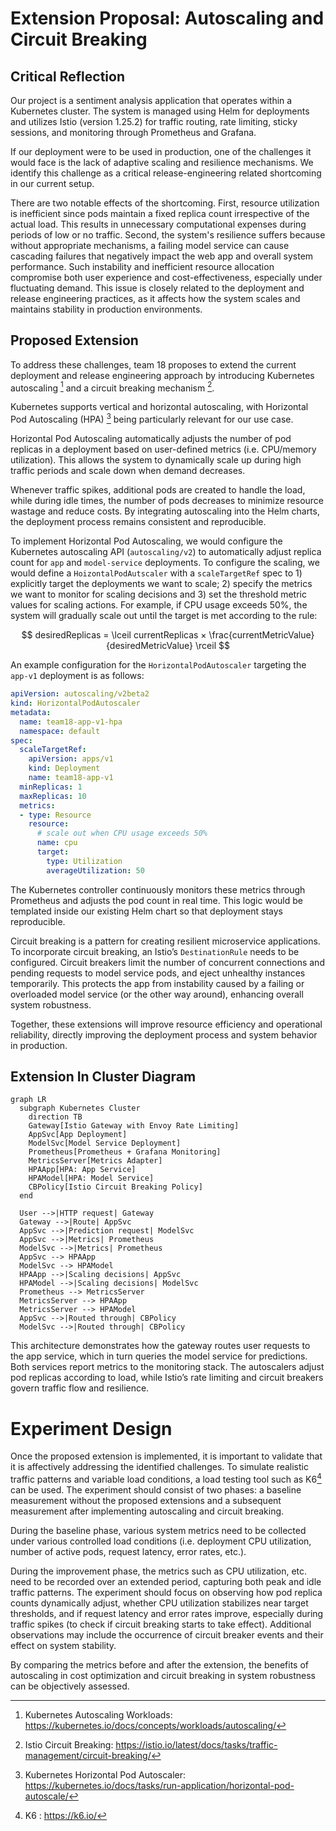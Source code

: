# Extension Proposal: Autoscaling and Circuit Breaking

## Critical Reflection

Our project is a sentiment analysis application that operates within a Kubernetes cluster. The system is managed using Helm for deployments and utilizes Istio (version 1.25.2) for traffic routing, rate limiting, sticky sessions, and monitoring through Prometheus and Grafana.

If our deployment were to be used in production, one of the challenges it would face is the lack of adaptive scaling and resilience mechanisms. We identify this challenge as a critical release-engineering related shortcoming in our current setup.

There are two notable effects of the shortcoming. First, resource utilization is inefficient since pods maintain a fixed replica count irrespective of the actual load. This results in unnecessary computational expenses during periods of low or no traffic. Second, the system's resilience suffers because without appropriate mechanisms, a failing model service can cause cascading failures that negatively impact the web app and overall system performance. Such instability and inefficient resource allocation compromise both user experience and cost-effectiveness, especially under fluctuating demand. This issue is closely related to the deployment and release engineering practices, as it affects how the system scales and maintains stability in production environments.

## Proposed Extension

To address these challenges, team 18 proposes to extend the current deployment and release engineering approach by introducing Kubernetes autoscaling [^1] and a circuit breaking mechanism [^2].

Kubernetes supports vertical and horizontal autoscaling, with Horizontal Pod Autoscaling (HPA) [^3] being particularly relevant for our use case. 

Horizontal Pod Autoscaling automatically adjusts the number of pod replicas in a deployment based on user-defined metrics (i.e. CPU/memory utilization). This allows the system to dynamically scale up during high traffic periods and scale down when demand decreases.

Whenever traffic spikes, additional pods are created to handle the load, while during idle times, the number of pods decreases to minimize resource wastage and reduce costs. By integrating autoscaling into the Helm charts, the deployment process remains consistent and reproducible.

To implement Horizontal Pod Autoscaling, we would configure the Kubernetes autoscaling API (`autoscaling/v2`) to automatically adjust replica count for `app` and `model-service` deployments. To configure the scaling, we would define a `HoizontalPodAutscaler` with a `scaleTargetRef` spec to 1) explicitly target the deployments we want to scale; 2) specify the metrics we want to monitor for scaling decisions and 3) set the threshold metric values for scaling actions. For example, if CPU usage exceeds 50%, the system will gradually scale out until the target is met according to the rule:

$$
desiredReplicas = \lceil currentReplicas × \frac{currentMetricValue}
{desiredMetricValue} \rceil
$$

An example configuration for the `HorizontalPodAutoscaler` targeting the `app-v1` deployment is as follows:

```yaml
apiVersion: autoscaling/v2beta2
kind: HorizontalPodAutoscaler
metadata:
  name: team18-app-v1-hpa
  namespace: default
spec:
  scaleTargetRef:
    apiVersion: apps/v1
    kind: Deployment
    name: team18-app-v1
  minReplicas: 1
  maxReplicas: 10
  metrics:
  - type: Resource
    resource:
      # scale out when CPU usage exceeds 50%
      name: cpu
      target:
        type: Utilization
        averageUtilization: 50
```

The Kubernetes controller continuously monitors these metrics through Prometheus and adjusts the pod count in real time. This logic would be templated inside our existing Helm chart so that deployment stays reproducible.

Circuit breaking is a pattern for creating resilient microservice applications. To incorporate circuit breaking, an Istio’s `DestinationRule` needs to be configured. Circuit breakers limit the number of concurrent connections and pending requests to model service pods, and eject unhealthy instances temporarily. This protects the app from instability caused by a failing or overloaded model service (or the other way around), enhancing overall system robustness.

Together, these extensions will improve resource efficiency and operational reliability, directly improving the deployment process and system behavior in production.

## Extension In Cluster Diagram

```mermaid
graph LR
  subgraph Kubernetes Cluster
    direction TB
    Gateway[Istio Gateway with Envoy Rate Limiting]
    AppSvc[App Deployment]
    ModelSvc[Model Service Deployment]
    Prometheus[Prometheus + Grafana Monitoring]
    MetricsServer[Metrics Adapter]
    HPAApp[HPA: App Service]
    HPAModel[HPA: Model Service]
    CBPolicy[Istio Circuit Breaking Policy]
  end

  User -->|HTTP request| Gateway
  Gateway -->|Route| AppSvc
  AppSvc -->|Prediction request| ModelSvc
  AppSvc -->|Metrics| Prometheus
  ModelSvc -->|Metrics| Prometheus
  AppSvc --> HPAApp
  ModelSvc --> HPAModel
  HPAApp -->|Scaling decisions| AppSvc
  HPAModel -->|Scaling decisions| ModelSvc
  Prometheus --> MetricsServer
  MetricsServer --> HPAApp
  MetricsServer --> HPAModel
  AppSvc -->|Routed through| CBPolicy
  ModelSvc -->|Routed through| CBPolicy
```

This architecture demonstrates how the gateway routes user requests to the app service, which in turn queries the model service for predictions. Both services report metrics to the monitoring stack. The autoscalers adjust pod replicas according to load, while Istio’s rate limiting and circuit breakers govern traffic flow and resilience.

# Experiment Design
Once the proposed extension is implemented, it is important to validate that it is affectively addressing the identified challenges. To simulate realistic traffic patterns and variable load conditions, a load testing tool such as K6[^4] can be used. The experiment should consist of two phases: a baseline measurement without the proposed extensions and a subsequent measurement after implementing autoscaling and circuit breaking.

During the baseline phase, various system metrics need to be collected under various controlled load conditions (i.e. deployment CPU utilization, number of active pods, request latency, error rates, etc.).  

During the improvement phase, the metrics such as CPU utilization, etc. need to be recorded over an extended period, capturing both peak and idle traffic patterns. The experiment should focus on observing how pod replica counts dynamically adjust, whether CPU utilization stabilizes near target thresholds, and if request latency and error rates improve, especially during traffic spikes (to check if circuit breaking starts to take effect). Additional observations may include the occurrence of circuit breaker events and their effect on system stability.

By comparing the metrics before and after the extension, the benefits of autoscaling in cost optimization and circuit breaking in system robustness can be objectively assessed.


[^1]: Kubernetes Autoscaling Workloads: https://kubernetes.io/docs/concepts/workloads/autoscaling/
[^2]: Istio Circuit Breaking: https://istio.io/latest/docs/tasks/traffic-management/circuit-breaking/
[^3]: Kubernetes Horizontal Pod Autoscaler: https://kubernetes.io/docs/tasks/run-application/horizontal-pod-autoscale/
[^4]: K6 : https://k6.io/